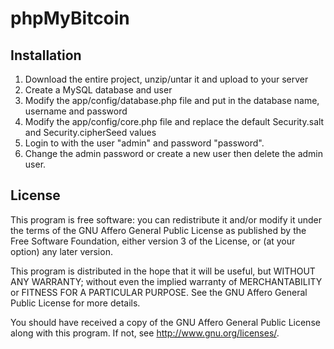 phpMyBitcoin
============

Installation
------------
1. Download the entire project, unzip/untar it and upload to your server
2. Create a MySQL database and user
3. Modify the app/config/database.php file and put in the database name, username and password
4. Modify the app/config/core.php file and replace the default Security.salt and Security.cipherSeed values
5. Login to with the user "admin" and password "password".
6. Change the admin password or create a new user then delete the admin user.

License
-------
This program is free software: you can redistribute it and/or modify
it under the terms of the GNU Affero General Public License as published by
the Free Software Foundation, either version 3 of the License, or
(at your option) any later version.

This program is distributed in the hope that it will be useful,
but WITHOUT ANY WARRANTY; without even the implied warranty of
MERCHANTABILITY or FITNESS FOR A PARTICULAR PURPOSE.  See the
GNU Affero General Public License for more details.

You should have received a copy of the GNU Affero General Public License
along with this program.  If not, see <http://www.gnu.org/licenses/>.
